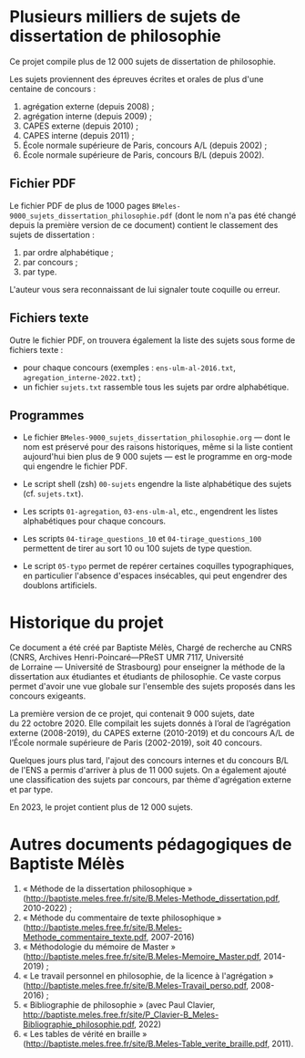 Plusieurs milliers de sujets de dissertation de philosophie
===========================================================

Ce projet compile plus de 12 000 sujets de dissertation de philosophie.

Les sujets proviennent des épreuves écrites et orales de plus d'une
centaine de concours :

1. agrégation externe (depuis 2008) ;
2. agrégation interne (depuis 2009) ;
3. CAPES externe (depuis 2010) ; 
4. CAPES interne (depuis 2011) ; 
5. École normale supérieure de Paris, concours A​/​L (depuis 2002) ;
5. École normale supérieure de Paris, concours B​/​L (depuis 2002).



Fichier PDF
-----------

Le fichier PDF de plus de 1000 pages
`BMeles-9000_sujets_dissertation_philosophie.pdf` (dont le nom n'a pas
été changé depuis la première version de ce document) contient le
classement des sujets de dissertation :

1. par ordre alphabétique ;
2. par concours ;
3. par type.

L'auteur vous sera reconnaissant de lui signaler toute coquille
ou erreur.


Fichiers texte
--------------

Outre le fichier PDF, on trouvera également la liste des sujets sous
forme de fichiers texte :

- pour chaque concours (exemples : `ens-ulm-al-2016.txt`,
  `agregation_interne-2022.txt`) ;
- un fichier `sujets.txt` rassemble tous les sujets par ordre
  alphabétique. 


Programmes
----------

- Le fichier `BMeles-9000_sujets_dissertation_philosophie.org` — dont le
  nom est préservé pour des raisons historiques, même si la liste
  contient aujourd'hui bien plus de 9 000 sujets — est le programme en
  org-mode qui engendre le fichier PDF.

- Le script shell (zsh) `00-sujets` engendre la liste alphabétique des
  sujets (cf. `sujets.txt`).

- Les scripts `01-agregation`, `03-ens-ulm-al`, etc., engendrent les
  listes alphabétiques pour chaque concours.

- Les scripts `04-tirage_questions_10` et `04-tirage_questions_100`
  permettent de tirer au sort 10 ou 100 sujets de type question.

- Le script `05-typo` permet de repérer certaines coquilles
  typographiques, en particulier l'absence d'espaces insécables, qui
  peut engendrer des doublons artificiels.


Historique du projet
====================

Ce document a été créé par Baptiste Mélès, Chargé de recherche au CNRS
(CNRS, Archives Henri-Poincaré—PReST UMR 7117, Université de Lorraine —
Université de Strasbourg) pour enseigner la méthode de la dissertation
aux étudiantes et étudiants de philosophie. Ce vaste corpus permet
d'avoir une vue globale sur l'ensemble des sujets proposés dans les
concours exigeants.

La première version de ce projet, qui contenait 9 000 sujets, date
du 22 octobre 2020. Elle compilait les sujets donnés à l’oral de
l’agrégation externe (2008-2019), du CAPES externe (2010-2019) et du
concours A/L de l’École normale supérieure de Paris (2002-2019), soit
40 concours.

Quelques jours plus tard, l'ajout des concours internes et du
concours B/L de l'ENS a permis d'arriver à plus de 11 000 sujets. On a
également ajouté une classification des sujets par concours, par thème
d'agrégation externe et par type.

En 2023, le projet contient plus de 12 000 sujets.


Autres documents pédagogiques de Baptiste Mélès
===============================================

1. « Méthode de la dissertation philosophique »
   (http://baptiste.meles.free.fr/site/B.Meles-Methode_dissertation.pdf,
   2010-2022) ;
2. « Méthode du commentaire de texte philosophique »
   (http://baptiste.meles.free.fr/site/B.Meles-Methode_commentaire_texte.pdf,
   2007-2016)
3. « Méthodologie du mémoire de Master »
   (http://baptiste.meles.free.fr/site/B.Meles-Memoire_Master.pdf,
   2014-2019) ;
4. « Le travail personnel en philosophie, de la licence à l'agrégation »
   (http://baptiste.meles.free.fr/site/B.Meles-Travail_perso.pdf,
   2008-2016) ;
5. « Bibliographie de philosophie » (avec Paul Clavier,
   http://baptiste.meles.free.fr/site/P_Clavier-B_Meles-Bibliographie_philosophie.pdf,
   2022) 
6. « Les tables de vérité en braille »
   (http://baptiste.meles.free.fr/site/B.Meles-Table_verite_braille.pdf,
   2011).



